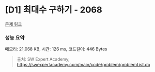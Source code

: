 # [D1] 최대수 구하기 - 2068 

[문제 링크](https://swexpertacademy.com/main/code/problem/problemDetail.do?contestProbId=AV5QQhbqA4QDFAUq) 

### 성능 요약

메모리: 21,068 KB, 시간: 126 ms, 코드길이: 446 Bytes



> 출처: SW Expert Academy, https://swexpertacademy.com/main/code/problem/problemList.do